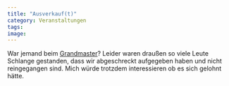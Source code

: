 ```yaml
---
title: "Ausverkauf(t)"
category: Veranstaltungen
tags: 
image: 
---
```


War jemand beim [Grandmaster](http://www.misantropolis.de/2007/05/cut-faster)? Leider waren draußen so viele Leute Schlange gestanden, dass wir abgeschreckt aufgegeben haben und nicht reingegangen sind. Mich würde trotzdem interessieren ob es sich gelohnt hätte.
